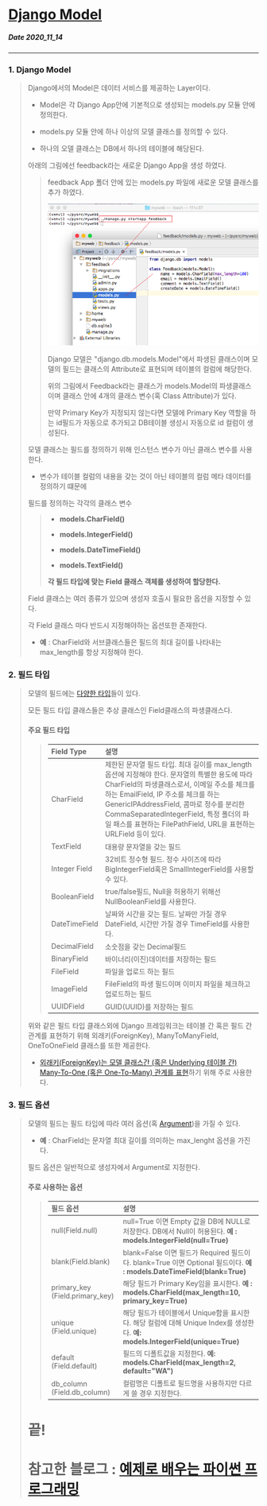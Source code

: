 # [Django Model](http://pythonstudy.xyz/python/article/308-Django-%EB%AA%A8%EB%8D%B8-Model)
##### Date 2020_11_14
---
 ### 1. Django Model
> Django에서의 Model은 데이터 서비스를 제공하는 Layer이다.
> - Model은 각 Django App안에 기본적으로 생성되는 models.py 모듈 안에 정의한다.
>
> - models.py 모듈 안에 하나 이상의 모델 클래스를 정의할 수 있다.
>
> - 하나의 오델 클래스는 DB에서 하나의 테이블에 해당된다.
>
> 아래의 그림에선 feedback라는 새로운 Django App을 생성 하였다.
>>
>> feedback App 폴더 안에 있는 models.py 파일에 새로운 모델 클래스를 추가 하였다.
>>
>> ![create-model](./image/Django03/Django_03_1.png)
>>
>> Django 모델은 "django.db.models.Model"에서 파생된 클래스이며 모델의 필드는 클래스의 Attribute로 표현되며 테이블의 컬럼에 해당한다.
>>
>> 위의 그림에서 Feedback라는 클래스가 models.Model의 파생클래스 이며 클래스 안에 4개의 클래스 변수(혹 Class Attribute)가 있다.
>>
>> 만약 Primary Key가 지정되지 않는다면 모델에 Primary Key 역할을 하는 id필드가 자동으로 추가되고 DB테이블 생성시 자동으로 id 컬럼이 생성된다.
>
> 모델 클래스는 필드를 정의하기 위해 인스턴스 변수가 아닌 클래스 변수를 사용한다.
>
> - 변수가 테이블 컬럼의 내용을 갖는 것이 아닌 테이블의 컬럼 메타 데이터를 정의하기 떄문에
>
> 필드를 정의하는 각각의 클래스 변수
>>
>> - **models.CharField()**
>>
>> - **models.IntegerField()**
>>
>> - **models.DateTimeField()**
>>
>> - **models.TextField()**
>>
>> **각 필드 타입에 맞는 Field 클래스 객체를 생성하여 할당한다.**
>
> Field 클래스는 여러 종류가 있으며 생성자 호출시 필요한 옵션을 지정할 수 있다.
>
> 각 Field 클래스 마다 반드시 지정해야하는 옵션또한 존재한다.
>
> - **예** : CharField와 서브클래스들은 필드의 최대 길이를 나타내는 max_length를 항상 지정해야 한다.
>
### 2. 필드 타입
> 모델의 필드에는 [다양한 타입](https://docs.djangoproject.com/en/1.11/ref/models/fields/#field-types)들이 있다.
>
> 모든 필드 타입 클래스들은 추상 클래스인 Field클래스의 파생클래스다.
>
> #### 주요 필드 타입
>
>>|Field Type|설명|
>> |:---|:---|
>> |CharField|제한된 문자열 필드 타입. 최대 길이를 max_length 옵션에 지정해야 한다. 문자열의 특별한 용도에 따라 CharField의 파생클래스로서, 이메일 주소를 체크를 하는 EmailField, IP 주소를 체크를 하는 GenericIPAddressField, 콤마로 정수를 분리한 CommaSeparatedIntegerField, 특정 폴더의 파일 패스를 표현하는 FilePathField, URL을 표현하는 URLField 등이 있다.|
>> |TextField|대용량 문자열을 갖는 필드|
>> |Integer Field|32비트 정수형 필드. 정수 사이즈에 따라 BigIntegerField혹은 SmallIntegerField를 사용할 수 있다.|
>> |BooleanField|true/false필드, Null을 허용하기 위해선 NullBooleanField를 사용한다.|
>> |DateTimeField|날짜와 시간을 갖는 필드. 날짜만 가질 경우 DateField, 시간만 가질 경우 TimeField를 사용한다.|
>> |DecimalField|소숫점을 갖는 Decimal필드|
>> |BinaryField|바이너리(이진)데이터를 저장하는 필드|
>> |FileField|파일을 업로드 하는 필드|
>> |ImageField|FileField의 파생 필드이며 이미지 파일을 체크하고 업로드하는 필드|
>> |UUIDField|GUID(UUID)를 저장하는 필드|
> 
> 위와 같은 필드 타입 클래스외에 Django 프레임워크는 테이블 간 혹은 필드 간 관계를 표현하기 위해 외래키(ForeignKey), ManyToManyField, OneToOneField 클래스를 또한 제공한다.
>
> - [외래키(ForeignKey)는 모델 클래스간 (혹은 Underlying 테이블 간) Many-To-One (혹은 One-To-Many) 관계를 표현](https://docs.djangoproject.com/es/1.11/ref/models/fields/#module-django.db.models.fields.related)하기 위해 주로 사용한다.
>
### 3. 필드 옵션
> 모델의 필드는 필드 타입에 따라 여러 옵션(혹 [Argument](https://wayhome25.github.io/etc/2017/12/31/parameter-argument/))을 가질 수 있다.
>
> - **예** : CharField는 문자열 최대 길이를 의미하는 max_lenght 옵션을 가진다.
>
> 필드 옵션은 일반적으로 생성자에서 Argument로 지정한다.
>
> #### 주로 사용하는 옵션
>
>> |필드 옵션|설명|
>> |:---|:---|
>> |null(Field.null)|null=True 이면 Empty 값을 DB에 NULL로 저장한다. DB에서 Null이 허용된다. **예 : models.IntegerField(null=True)**|
>> |blank(Field.blank)|blank=False 이면 필드가 Required 필드이다. blank=True 이면 Optional 필드이다. **예 : models.DateTimeField(blank=True)**|
>> |primary_key (Field.primary_key)|해당 필드가 Primary Key임을 표시한다. **예 : models.CharField(max_length=10, primary_key=True)**|
>> |unique (Field.unique)|해당 필드가 테이블에서 Unique함을 표시한다. 해당 컬럼에 대해 Unique Index를 생성한다. **예: models.IntegerField(unique=True)**|
>> |default (Field.default)|필드의 디폴트값을 지정한다. **예: models.CharField(max_length=2, default="WA")**|
>> |db_column (Field.db_column)|컬럼명은 디폴트로 필드명을 사용하지만 다르게 쓸 경우 지정한다.|
>
> # 끝!
> # 참고한 블로그 : [예제로 배우는 파이썬 프로그래밍](http://pythonstudy.xyz/)
